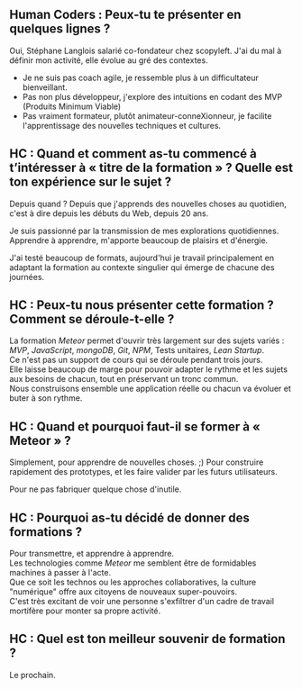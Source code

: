 ## Human Coders : Peux-tu te présenter en quelques lignes ?

Oui, Stéphane Langlois salarié co-fondateur chez scopyleft.
J'ai du mal à définir mon activité, elle évolue au gré des contextes.

- Je ne suis pas coach agile, je ressemble plus à un difficultateur bienveillant.
- Pas non plus développeur, j'explore des intuitions en codant des MVP (Produits Minimum Viable)
- Pas vraiment formateur, plutôt animateur-conneXionneur, je facilite l'apprentissage des nouvelles techniques et cultures. 

## HC : Quand et comment as-tu commencé à t’intéresser à « titre de la formation » ? Quelle est ton expérience sur le sujet ?

Depuis quand ?
Depuis que j'apprends des nouvelles choses au quotidien, c'est à dire depuis les débuts du Web, depuis 20 ans.  
  
Je suis passionné par la transmission de mes explorations quotidiennes.  
Apprendre à apprendre, m'apporte beaucoup de plaisirs et d'énergie.  

J'ai testé beaucoup de formats, aujourd'hui je travail principalement en adaptant la formation au contexte singulier qui émerge de chacune des journées.  

## HC : Peux-tu nous présenter cette formation ? Comment se déroule-t-elle ?

La formation *Meteor* permet d'ouvrir très largement sur des sujets variés : *MVP*, *JavaScript*, *mongoDB*, *Git*, *NPM*, Tests unitaires, *Lean Startup*.  
Ce n'est pas un support de cours qui se déroule pendant trois jours.  
Elle laisse beaucoup de marge pour pouvoir adapter le rythme et les sujets aux besoins de chacun, tout en préservant un tronc commun.  
Nous construisons ensemble une application réelle ou chacun va évoluer et buter à son rythme.

## HC : Quand et pourquoi faut-il se former à  « Meteor » ?

Simplement, pour apprendre de nouvelles choses. ;)
Pour construire rapidement des prototypes, et les faire valider par les futurs utilisateurs.  

Pour ne pas fabriquer quelque chose d'inutile.  

## HC : Pourquoi as-tu décidé de donner des formations ? 

Pour transmettre, et apprendre à apprendre.  
Les technologies comme *Meteor* me semblent être de formidables machines à passer à l'acte.  
Que ce soit les technos ou les approches collaboratives, la culture "numérique" offre aux citoyens de nouveaux super-pouvoirs.  
C'est très excitant de voir une personne s'exfiltrer d'un cadre de travail mortifère pour monter sa propre activité.  

## HC : Quel est ton meilleur souvenir de formation ?

Le prochain.
